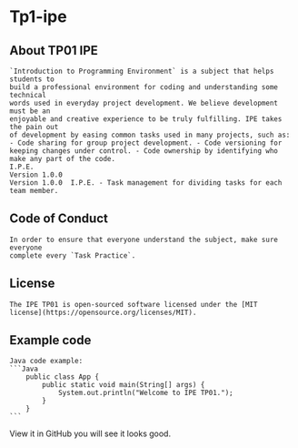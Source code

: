 # Tp1-ipe
## About TP01 IPE 
    `Introduction to Programming Environment` is a subject that helps students to 
    build a professional environment for coding and understanding some technical 
    words used in everyday project development. We believe development must be an 
    enjoyable and creative experience to be truly fulfilling. IPE takes the pain out 
    of development by easing common tasks used in many projects, such as: - Code sharing for group project development. - Code versioning for keeping changes under control. - Code ownership by identifying who make any part of the code. 
    I.P.E. 
    Version 1.0.0  
    Version 1.0.0  I.P.E. - Task management for dividing tasks for each team member. 
    
## Code of Conduct 
 
    In order to ensure that everyone understand the subject, make sure everyone 
    complete every `Task Practice`. 
 
## License 
 
    The IPE TP01 is open-sourced software licensed under the [MIT 
    license](https://opensource.org/licenses/MIT). 
 
## Example code 
    Java code example: 
    ```Java 
        public class App { 
            public static void main(String[] args) { 
                System.out.println("Welcome to IPE TP01."); 
            } 
        } 
    ``` 
View it in GitHub you will see it looks good.
